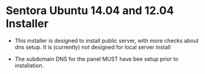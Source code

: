 Sentora Ubuntu 14.04 and 12.04 Installer
========================================

- This installer is designed to install public server, with more checks about dns setup.
  It is (currently) not designed for local server install

- The subdomain DNS for the panel MUST have bee setup prior to installation.
